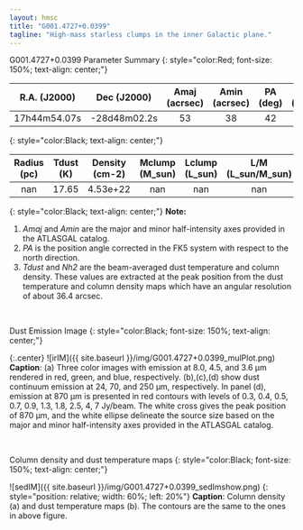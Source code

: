 ```yaml
---
layout: hmsc
title: "G001.4727+0.0399"
tagline: "High-mass starless clumps in the inner Galactic plane."
---
```


G001.4727+0.0399 Parameter Summary 
{: style="color:Red; font-size: 150%; text-align: center;"}

| R.A. (J2000) |  Dec (J2000) |Amaj (acrsec)|Amin (acrsec)|PA (deg)| Vlsr (km/s)| Distance (kpc) |
|:------------:|:------------:|:--------:| :--------:| :--------:| :-----:|:--------:|
|17h44m54.07s|-28d48m02.2s|   53|   38|   42|nan|nan|
{: style="color:Black; text-align: center;"}
<br />

| Radius (pc) | Tdust (K) | Density (cm-2) | Mclump (M_sun)|Lclump (L_sun)| L/M (L_sun/M_sun)|
|:------------:|:------------:|:--------:| :--------:| :--------:| :-----:|
|nan|17.65|4.53e+22|nan|nan|nan|
{: style="color:Black; text-align: center;"}
**Note:**
1. *Amaj* and *Amin* are the major and minor half-intensity axes 
provided in the ATLASGAL catalog.
2. *PA* is the position angle corrected in the FK5 system with respect to the north direction.
3. *Tdust* and *Nh2* are the beam-averaged dust temperature and column density. These values
are extracted at the peak position from the dust temperature and column density maps which
have an angular resolution of about 36.4 arcsec.

<br />

Dust Emission Image
{: style="color:Black; font-size: 150%; text-align: center;"}

{:.center}
![irIM]({{ site.baseurl }}/img/G001.4727+0.0399_mulPlot.png)
**Caption**: (a) Three color images with emission at 8.0, 4.5, and 3.6 µm 
rendered in red, green, and blue, respectively. (b),(c),(d) show dust 
continuum emission at 24, 70, and 250 µm, respectively. In panel (d), 
emission at 870 µm is presented in red contours with levels of 0.3, 
0.4, 0.5, 0.7, 0.9, 1.3, 1.8, 2.5, 4, 7 Jy/beam. The white cross 
gives the peak position of 870 µm, and the white ellipse delineate 
the source size based on the major and minor half-intensity axes 
provided in the ATLASGAL catalog.

<br />

Column density and dust temperature maps
{: style="color:Black; font-size: 150%; text-align: center;"}


![sedIM]({{ site.baseurl }}/img/G001.4727+0.0399_sedImshow.png)
{: style="position: relative; width: 60%; left: 20%"}
**Caption**: Column density (a) and dust temperature maps 
(b). The contours are 
the same to the ones in above figure.